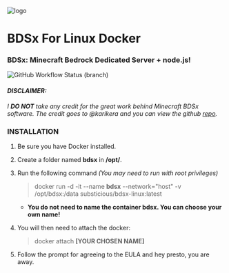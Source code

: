 
![logo](https://github.com/substicious/bdsx-linux-docker/blob/BDSx-1.3.35/BDSX-Linux.png)

# BDSx For Linux Docker
### BDSx: Minecraft Bedrock Dedicated Server + node.js!

![GitHub Workflow Status (branch)](https://img.shields.io/github/workflow/status/substicious/BDSx-Docker/Publish%20BDSx-Docker:alpine/alpine?style=for-the-badge)

#### *DISCLAIMER:*
*I **DO NOT** take any credit for the great work behind Minecraft BDSx software. The credit goes to @karikera and you can view the github [repo](https://github.com/karikera/bdsx).*

### INSTALLATION

   1. Be sure you have Docker installed.
   2. Create a folder named **bdsx** in **/opt/**.
   3. Run the following command *(You may need to run with root privileges)*
        > docker run -d -it --name **bdsx** --network="host" -v /opt/bdsx:/data substicious/bdsx-linux:latest
        
        * **You do not need to name the container bdsx. You can choose your own name!**
   4. You will then need to attach the docker:
        > docker attach **[YOUR CHOSEN NAME]**
   5. Follow the prompt for agreeing to the EULA and hey presto, you are away.
  
